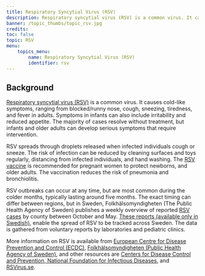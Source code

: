 ```yaml
---
title: Respiratory Syncytial Virus (RSV)
description: Respiratory syncytial virus (RSV) is a common virus. It causes cold-like symptoms, ranging from blocked/runny nose, cough, sneezing, tiredness, and fever in adults.
banner: /topic_thumbs/topic_rsv.jpg
credits:
toc: false
topic: RSV
menu:
    topics_menu:
        name: Respiratory Syncytial Virus (RSV)
        identifier: rsv
---
```



## Background

[Respiratory syncytial virus (RSV)](https://www.folkhalsomyndigheten.se/smittskydd-beredskap/smittsamma-sjukdomar/rs-virusinfektion/) is a common virus. It causes cold-like symptoms, ranging from blocked/runny nose, cough, sneezing, tiredness, and fever in adults. Symptoms in infants can also include irritability and reduced appetite. The majority of cases resolve without treatment, but infants and older adults can develop serious symptoms that require intervention.

RSV spreads through droplets released when infected individuals cough or sneeze. The risk of infection can be reduced by cleaning surfaces and toys regularly, distancing from infected individuals, and hand washing. The [RSV vaccine](https://www.folkhalsomyndigheten.se/smittskydd-beredskap/vaccinationer/vacciner-som-anvands-i-sverige/vaccin-mot-rs-virus/) is recommended for pregnant women to protect newborns, and older adults. The vaccination reduces the risk of pneumonia and bronchiolitis.

RSV outbreaks can occur at any time, but are most common during the colder months, typically lasting around five months. The exact timing can differ between regions, but in Sweden, Folkhälsomyndigheten (The Public Health Agency of Sweden) publishes a weekly overview of reported [RSV cases](https://www.folkhalsomyndigheten.se/folkhalsorapportering-statistik/statistik-a-o/sjukdomsstatistik/rsv-veckorapporter/aktuell-veckorapport-om-rsv/) by county between October and May. [These reports (available only in Swedish)](https://www.folkhalsomyndigheten.se/folkhalsorapportering-statistik/statistik-a-o/sjukdomsstatistik/rsv/), enable the spread of RSV to be tracked across Sweden. The data is gathered from voluntary reports by laboratories and pediatric clinics.

More information on RSV is available from [European Centre for Disease Prevention and Control (ECDC)](https://www.ecdc.europa.eu/en/respiratory-syncytial-virus-rsv), [Folkhälsomyndigheten (Public Health Agency of Sweden)](https://www.folkhalsomyndigheten.se/smittskydd-beredskap/smittsamma-sjukdomar/rs-virusinfektion/), and other resources are [Centers for Disease Control and Prevention](https://www.cdc.gov/rsv/site.html),[ National Foundation for Infectious Diseases](https://www.nfid.org/infectious-disease/rsv/), and [RSVirus.se](https://www.rsvirus.se/en/what-is-rsv/).
